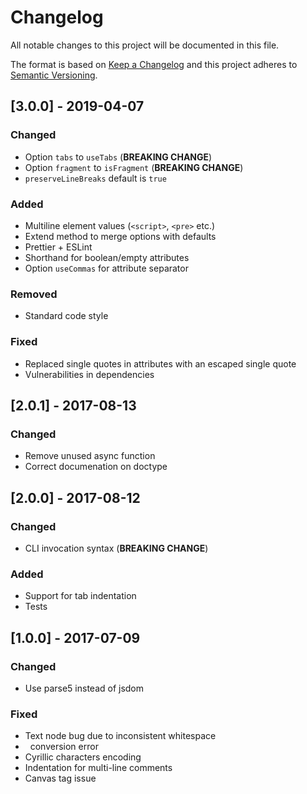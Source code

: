 # Changelog
All notable changes to this project will be documented in this file.

The format is based on [Keep a Changelog](http://keepachangelog.com/en/1.0.0/)
and this project adheres to [Semantic Versioning](http://semver.org/spec/v2.0.0.html).

## [3.0.0] - 2019-04-07
### Changed
- Option `tabs` to `useTabs` (**BREAKING CHANGE**)
- Option `fragment` to `isFragment` (**BREAKING CHANGE**)
- `preserveLineBreaks` default is `true`

### Added
- Multiline element values (`<script>`, `<pre>` etc.)
- Extend method to merge options with defaults
- Prettier + ESLint
- Shorthand for boolean/empty attributes
- Option `useCommas` for attribute separator

### Removed
- Standard code style

### Fixed
- Replaced single quotes in attributes with an escaped single quote
- Vulnerabilities in dependencies

## [2.0.1] - 2017-08-13
### Changed
- Remove unused async function
- Correct documenation on doctype

## [2.0.0] - 2017-08-12
### Changed
- CLI invocation syntax (**BREAKING CHANGE**)

### Added
- Support for tab indentation
- Tests

## [1.0.0] - 2017-07-09
### Changed
- Use parse5 instead of jsdom

### Fixed
- Text node bug due to inconsistent whitespace
- &nbsp; conversion error
- Cyrillic characters encoding
- Indentation for multi-line comments
- Canvas tag issue

